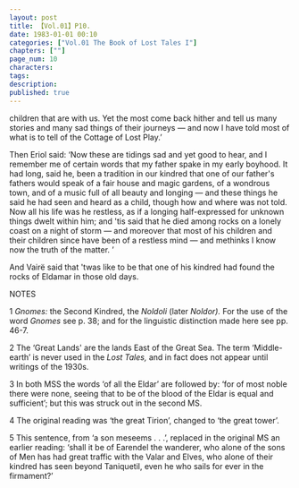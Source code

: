 ```yaml
---
layout: post
title: 【Vol.01】P10.
date: 1983-01-01 00:10
categories: ["Vol.01 The Book of Lost Tales I"]
chapters: [""]
page_num: 10
characters: 
tags: 
description: 
published: true
---
```


<p style="text-indent: 0;">
children that are with us. Yet the most come back hither and tell us many stories and many sad things of their journeys — and now I have told most of what is to tell of the Cottage of Lost Play.’
</p>

Then Eriol said: ‘Now these are tidings sad and yet good to hear, and I remember me of certain words that my father spake in my early boyhood. It had long, said he, been a tradition in our kindred that one of our father's fathers would speak of a fair house and magic gardens, of a wondrous town, and of a music full of all beauty and longing — and these things he said he had seen and heard as a child, though how and where was not told. Now all his life was he restless, as if a longing half-expressed for unknown things dwelt within him; and 'tis said that he died among rocks on a lonely coast on a night of storm — and moreover that most of his children and their children since have been of a restless mind — and methinks I know now the truth of the matter. ’

And Vairë said that 'twas like to be that one of his kindred had found the rocks of Eldamar in those old days.

NOTES

1   <I>Gnomes: </I>the Second Kindred, the <I>Noldoli </I>(later <I>Noldor). </I>For the use of the word <I>Gnomes </I>see p. 38; and for the linguistic distinction made here see pp. 46-7.

2  The ‘Great Lands' are the lands East of the Great Sea. The term ‘Middle-earth’ is never used in the <I>Lost Tales, </I>and in fact does not appear until writings of the 1930s.

3  In both MSS the words ‘of all the Eldar’ are followed by: ‘for of most noble there were none, seeing that to be of the blood of the Eldar is equal and sufficient’; but this was struck out in the second MS.

4  The original reading was ‘the great Tirion’, changed to ‘the great tower’.

5 This sentence, from ‘a son meseems . . .’, replaced in the original MS an earlier reading: ‘shall it be of Earendel the wanderer, who alone of the sons of Men has had great traffic with the Valar and Elves, who alone of their kindred has seen beyond Taniquetil, even he who sails for ever in the firmament?’

